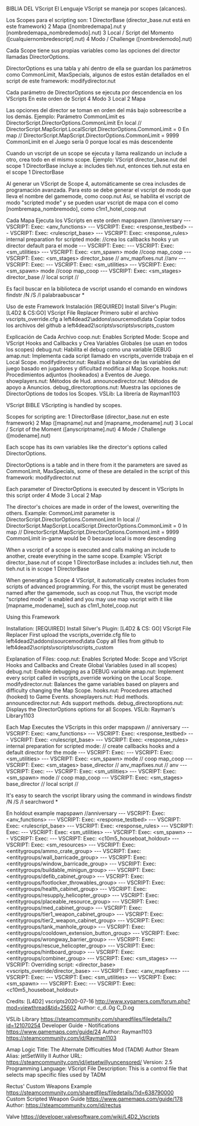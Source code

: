 BIBLIA DEL VScript
El Lenguaje VScript se maneja por scopes (alcances).

Los Scopes para el scripting son:
1 DirectorBase (director_base.nut está en este framework)
2 Mapa ([nombredemapa].nut y [nombredemapa_nombredemodo].nut)
3 Local / Script del Momento ([cualquiernombredescript].nut)
4 Modo / Challenge ([nombredemodo].nut)


Cada Scope tiene sus propias variables como las opciones del director
llamadas DirectorOptions.

DirectorOptions es una tabla y ahí dentro 
de ella se guardan los parámetros como CommonLimit,
MaxSpecials, algunos de estos están detallados 
en el script de este framework: modifydirector.nut

Cada parámetro de DirectorOptions se ejecuta por descendencia en los VScripts
En este orden de Script
4 Modo
3 Local
2 Mapa

Las opciones del director se toman en orden del más bajo sobreescribe a los demás.
Ejemplo: Parámetro CommonLimit es DirectorScript.DirectorOptions.CommonLimit
En local // DirectorScript.MapScript.LocalScript.DirectorOptions.CommonLimit = 0
En map // DirectorScript.MapScript.DirectorOptions.CommonLimit = 9999
CommonLimit en el Juego sería 0 porque local es más descendente

Cuando un vscript de un scope se ejecuta 
y llama realizando un include a otro, 
crea todo en el mismo scope.
Ejemplo: VScript director_base.nut del scope 1 DirectorBase
incluye a: includes tieh.nut, entonces tieh.nut 
esta en el scope 1 DirectorBase

Al generar un VScript de Scope 4, automáticamente se crea
inclusdes de programación avanzada.
Para esto se debe generar el vscript de modo
que lleva el nombre del gamemode, como coop.nut
Así, se habilita el vscript de modo "scripted mode" y se pueden usar
vscript de mapa con el como [nombremapa_nombremodo], como c1m1_hotel_coop.nut

Cada Mapa Ejecuta los VScripts en este orden
mapspawn //anniversary
--- VSCRIPT: Exec: <anv_functions>
--- VSCRIPT: Exec: <response_testbed>
--- VSCRIPT: Exec: <rulescript_base>
--- VSCRIPT: Exec: <response_rules>
internal preparation for scripted mode: //crea los callbacks hooks y un director default para el mode
--- VSCRIPT: Exec: <scriptedmode>
--- VSCRIPT: Exec: <sm_utilities>
--- VSCRIPT: Exec: <sm_spawn>
mode //coop
map_coop
--- VSCRIPT: Exec: <sm_stages>
director_base //
anv_mapfixes.nut //anv
--- VSCRIPT: Exec: <scriptedmode>
--- VSCRIPT: Exec: <sm_utilities>
--- VSCRIPT: Exec: <sm_spawn>
mode //coop 
map_coop
--- VSCRIPT: Exec: <sm_stages>
director_base // 
local script //


Es facil buscar en la biblioteca de vscript usando el comando en windows
findstr /N /S /I palabraabuscar *


Uso de este Framework
Instalación
[REQUIRED] Install Silver's Plugin: [L4D2 & CS:GO] VScript File Replacer
Primero subir el archivo vscripts_override.cfg a left4dead2\addons\sourcemod\data
Copiar todos los archivos del github a left4dead2\scripts\vscripts\vscripts_custom

Explicación de Cada Archivo
coop.nut: Enables Scripted Mode: Scope and VScript Hooks and Callbacks
y Crea Variables Globales (se usan en todos los scopes)
debug.nut: Habilita el debug como una variable DEBUG
amap.nut: Implementa cada script llamado en vscripts_override
trabaja en el Local Scope.
modifydirector.nut: Realiza el balance de las variables del juego basado en jugadores y dificultad
modifica al Map Scope.
hooks.nut: Procedimientos adjuntos (hookeados) a Eventos de Juego.
showplayers.nut: Métodos de Hud.
announcedirector.nut: Métodos de apoyo a Anuncios.
debug_directoroptions.nut: Muestra las opciones de DirectorOptions de todos los Scopes.
VSLib: La librería de Rayman1103

VScript BIBLE
VScripting is handled by scopes.

Scopes for scripting are:
1 DirectorBase (director_base.nut en este framework)
2 Map ([mapname].nut and [mapname_modename].nut)
3 Local / Script of the Moment ([anyscriptname].nut)
4 Mode / Challenge ([modename].nut)

Each scope has its own variables like the director's options
called DirectorOptions.

DirectorOptions is a table and in there
from it the parameters are saved as CommonLimit,
MaxSpecials, some of these are detailed
in the script of this framework: modifydirector.nut

Each parameter of DirectorOptions is executed by descent in VScripts
In this script order
4 Mode
3 Local
2 Map

The director's choices are made in order of the lowest, overwriting the others.
Example: CommonLimit parameter is DirectorScript.DirectorOptions.CommonLimit
In local // DirectorScript.MapScript.LocalScript.DirectorOptions.CommonLimit = 0
In map // DirectorScript.MapScript.DirectorOptions.CommonLimit = 9999
CommonLimit in-game would be 0 because local is more descending

When a vscript of a scope is executed
and calls making an include to another,
create everything in the same scope.
Example: VScript director_base.nut of scope 1 DirectorBase
includes a: includes tieh.nut, then tieh.nut
is in scope 1 DirectorBase

When generating a Scope 4 VScript, it automatically creates
includes from scripts of advanced programming.
For this, the vscript must be generated 
named after the gamemode, such as coop.nut
Thus, the vscript mode "scripted mode" is enabled and you may use
map vscript with it like [mapname_modename], such as c1m1_hotel_coop.nut


Using this Framework

Installation:
[REQUIRED] Install Silver's Plugin: [L4D2 & CS: GO] VScript File Replacer
First upload the vscripts_override.cfg file to left4dead2\addons\sourcemod\data
Copy all files from github to left4dead2\scripts\vscripts\vscripts_custom

Explanation of Files:
coop.nut: Enables Scripted Mode: Scope and VScript Hooks and Callbacks
and Create Global Variables (used in all scopes)
debug.nut: Enable debugging as a DEBUG variable
amap.nut: Implement every script called in vscripts_override
working on the Local Scope.
modifydirector.nut: Balances the game variables based on players and difficulty
changing the Map Scope.
hooks.nut: Procedures attached (hooked) to Game Events.
showplayers.nut: Hud methods.
announcedirector.nut: Ads support methods.
debug_directoroptions.nut: Displays the DirectorOptions options for all Scopes.
VSLib: Rayman's Library1103

Each Map Executes the VScripts in this order
mapspawn // anniversary
--- VSCRIPT: Exec: <anv_functions>
--- VSCRIPT: Exec: <response_testbed>
--- VSCRIPT: Exec: <rulescript_base>
--- VSCRIPT: Exec: <response_rules>
internal preparation for scripted mode: // create callbacks hooks and a default director for the mode
--- VSCRIPT: Exec: <scriptedmode>
--- VSCRIPT: Exec: <sm_utilities>
--- VSCRIPT: Exec: <sm_spawn>
mode // coop
map_coop
--- VSCRIPT: Exec: <sm_stages>
base_director //
anv_mapfixes.nut // anv
--- VSCRIPT: Exec: <scriptedmode>
--- VSCRIPT: Exec: <sm_utilities>
--- VSCRIPT: Exec: <sm_spawn>
mode // coop
map_coop
--- VSCRIPT: Exec: <sm_stages>
base_director //
local script //


It's easy to search the vscript library using the command in windows
findstr /N /S /I searchword *




En holdout example
mapspawn //anniversary
--- VSCRIPT: Exec: <anv_functions>
--- VSCRIPT: Exec: <response_testbed>
--- VSCRIPT: Exec: <rulescript_base>
--- VSCRIPT: Exec: <response_rules>
--- VSCRIPT: Exec: <scriptedmode>
--- VSCRIPT: Exec: <sm_utilities>
--- VSCRIPT: Exec: <sm_spawn>
--- VSCRIPT: Exec: <holdout>
--- VSCRIPT: Exec: <c10m5_houseboat_holdout>
--- VSCRIPT: Exec: <sm_resources>
--- VSCRIPT: Exec: <entitygroups/ammo_crate_group>
--- VSCRIPT: Exec: <entitygroups/wall_barricade_group>
--- VSCRIPT: Exec: <entitygroups/window_barricade_group>
--- VSCRIPT: Exec: <entitygroups/buildable_minigun_group>
--- VSCRIPT: Exec: <entitygroups/defib_cabinet_group>
--- VSCRIPT: Exec: <entitygroups/footlocker_throwables_group>
--- VSCRIPT: Exec: <entitygroups/health_cabinet_group>
--- VSCRIPT: Exec: <entitygroups/resupply_helicopter_group>
--- VSCRIPT: Exec: <entitygroups/placeable_resource_group>
--- VSCRIPT: Exec: <entitygroups/med_cabinet_group>
--- VSCRIPT: Exec: <entitygroups/tier1_weapon_cabinet_group>
--- VSCRIPT: Exec: <entitygroups/tier2_weapon_cabinet_group>
--- VSCRIPT: Exec: <entitygroups/tank_manhole_group>
--- VSCRIPT: Exec: <entitygroups/cooldown_extension_button_group>
--- VSCRIPT: Exec: <entitygroups/wrongway_barrier_group>
--- VSCRIPT: Exec: <entitygroups/rescue_helicopter_group>
--- VSCRIPT: Exec: <entitygroups/hintboard_group>
--- VSCRIPT: Exec: <entitygroups/combiner_group>
--- VSCRIPT: Exec: <sm_stages>
--- VSCRIPT: Overriding script: <director_base> <vscripts_override/director_base>
--- VSCRIPT: Exec: <anv_mapfixes>
--- VSCRIPT: Exec: <scriptedmode>
--- VSCRIPT: Exec: <sm_utilities>
--- VSCRIPT: Exec: <sm_spawn>
--- VSCRIPT: Exec: <holdout>
--- VSCRIPT: Exec: <c10m5_houseboat_holdout>




Credits:
[L4D2] vscripts2020-07-16
http://www.xygamers.com/forum.php?mod=viewthread&tid=25602
Author: c_d..0g C_D.og

VSLib Library
https://steamcommunity.com/sharedfiles/filedetails/?id=121070254
Developer Guide - Notifications
https://www.gamemaps.com/guide/24
Author: Rayman1103
https://steamcommunity.com/id/Rayman1103

Amap Logic
Title: The Alternate Difficulties Mod (TADM)
Author Steam Alias: jetSetWilly II
Author URL: https://steamcommunity.com/id/jetsetwillyuncensored/
Version: 2.5
Programming Language: VScript
File Description: This is a control file that selects map specific files used by TADM

Rectus' Custom Weapons Example
https://steamcommunity.com/sharedfiles/filedetails/?id=638790000
Custom Scripted Weapon Guide
https://www.gamemaps.com/guide/178
Author: https://steamcommunity.com/id/rectus

Valve
https://developer.valvesoftware.com/wiki/L4D2_Vscripts